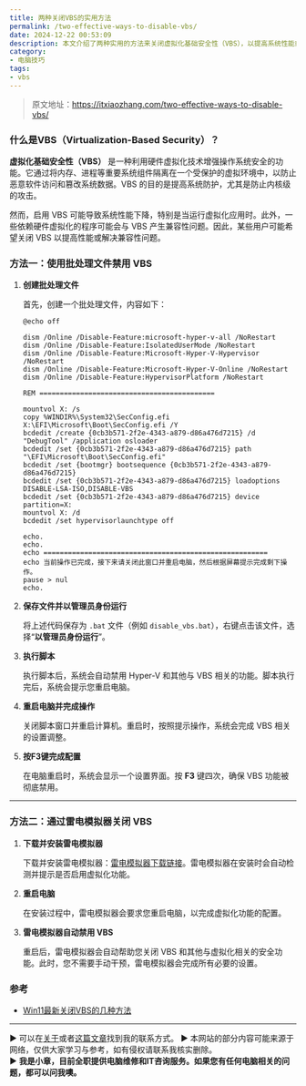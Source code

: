 ```yaml
---
title: 两种关闭VBS的实用方法
permalink: /two-effective-ways-to-disable-vbs/
date: 2024-12-22 00:53:09
description: 本文介绍了两种实用的方法来关闭虚拟化基础安全性（VBS），以提高系统性能或解决兼容性问题。
category:
- 电脑技巧
tags:
- vbs
---
```


> 原文地址：<https://itxiaozhang.com/two-effective-ways-to-disable-vbs/>  

### **什么是VBS（Virtualization-Based Security）？**

**虚拟化基础安全性（VBS）** 是一种利用硬件虚拟化技术增强操作系统安全的功能。它通过将内存、进程等重要系统组件隔离在一个受保护的虚拟环境中，以防止恶意软件访问和篡改系统数据。VBS 的目的是提高系统防护，尤其是防止内核级的攻击。

然而，启用 VBS 可能导致系统性能下降，特别是当运行虚拟化应用时。此外，一些依赖硬件虚拟化的程序可能会与 VBS 产生兼容性问题。因此，某些用户可能希望关闭 VBS 以提高性能或解决兼容性问题。

### **方法一：使用批处理文件禁用 VBS**

1. **创建批处理文件**

   首先，创建一个批处理文件，内容如下：

   ```batch
   @echo off

   dism /Online /Disable-Feature:microsoft-hyper-v-all /NoRestart
   dism /Online /Disable-Feature:IsolatedUserMode /NoRestart
   dism /Online /Disable-Feature:Microsoft-Hyper-V-Hypervisor /NoRestart
   dism /Online /Disable-Feature:Microsoft-Hyper-V-Online /NoRestart
   dism /Online /Disable-Feature:HypervisorPlatform /NoRestart

   REM ===========================================

   mountvol X: /s
   copy %WINDIR%\System32\SecConfig.efi X:\EFI\Microsoft\Boot\SecConfig.efi /Y
   bcdedit /create {0cb3b571-2f2e-4343-a879-d86a476d7215} /d "DebugTool" /application osloader
   bcdedit /set {0cb3b571-2f2e-4343-a879-d86a476d7215} path "\EFI\Microsoft\Boot\SecConfig.efi"
   bcdedit /set {bootmgr} bootsequence {0cb3b571-2f2e-4343-a879-d86a476d7215}
   bcdedit /set {0cb3b571-2f2e-4343-a879-d86a476d7215} loadoptions DISABLE-LSA-ISO,DISABLE-VBS
   bcdedit /set {0cb3b571-2f2e-4343-a879-d86a476d7215} device partition=X:
   mountvol X: /d
   bcdedit /set hypervisorlaunchtype off

   echo.
   echo.
   echo =======================================================
   echo 当前操作已完成，接下来请关闭此窗口并重启电脑，然后根据屏幕提示完成剩下操作。
   pause > nul
   echo.
   ```

2. **保存文件并以管理员身份运行**

   将上述代码保存为 `.bat` 文件（例如 `disable_vbs.bat`），右键点击该文件，选择“**以管理员身份运行**”。

3. **执行脚本**

   执行脚本后，系统会自动禁用 Hyper-V 和其他与 VBS 相关的功能。脚本执行完后，系统会提示您重启电脑。

4. **重启电脑并完成操作**

   关闭脚本窗口并重启计算机。重启时，按照提示操作，系统会完成 VBS 相关的设置调整。

5. **按F3键完成配置**

   在电脑重启时，系统会显示一个设置界面。按 **F3** 键四次，确保 VBS 功能被彻底禁用。

---

### **方法二：通过雷电模拟器关闭 VBS**

1. **下载并安装雷电模拟器**

   下载并安装雷电模拟器：[雷电模拟器下载链接](https://www.ldmnq.com/)。雷电模拟器在安装时会自动检测并提示是否启用虚拟化功能。

2. **重启电脑**

   在安装过程中，雷电模拟器会要求您重启电脑，以完成虚拟化功能的配置。

3. **雷电模拟器自动禁用 VBS**

   重启后，雷电模拟器会自动帮助您关闭 VBS 和其他与虚拟化相关的安全功能。此时，您不需要手动干预，雷电模拟器会完成所有必要的设置。

### 参考

- [Win11最新关闭VBS的几种方法](https://iknow.lenovo.com.cn/detail/423992)

---
▶ 可以在[关于](https://itxiaozhang.com/about/)或者[这篇文章](https://itxiaozhang.com/about-computer-repair-services-with-me/)找到我的联系方式。
▶ 本网站的部分内容可能来源于网络，仅供大家学习与参考，如有侵权请联系我核实删除。  
▶ **我是小章，目前全职提供电脑维修和IT咨询服务。如果您有任何电脑相关的问题，都可以问我噢。**  
